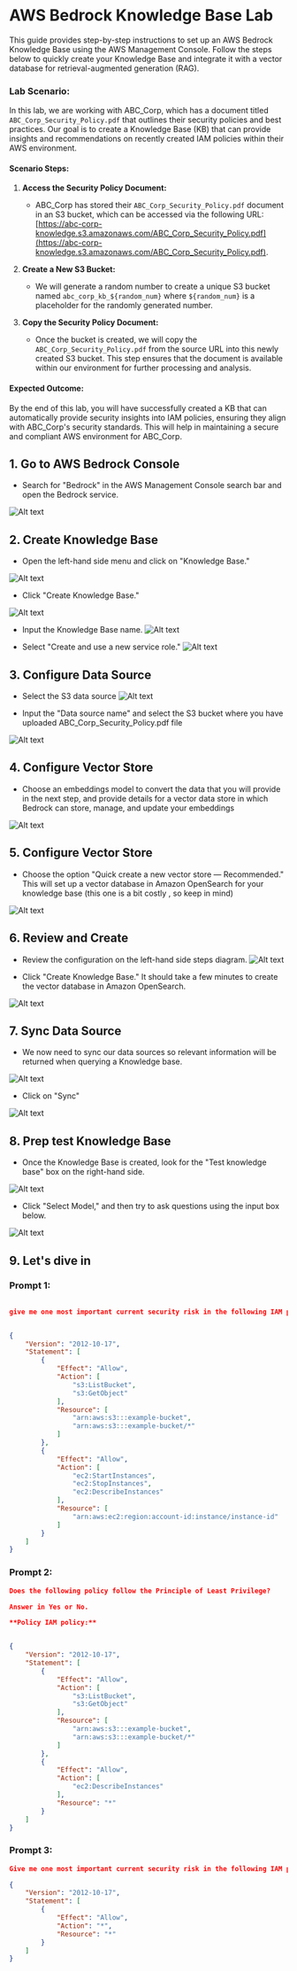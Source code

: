 
# AWS Bedrock Knowledge Base Lab

This guide provides step-by-step instructions to set up an AWS Bedrock Knowledge Base using the AWS Management Console. Follow the steps below to quickly create your Knowledge Base and integrate it with a vector database for retrieval-augmented generation (RAG).


### Lab Scenario:

In this lab, we are working with ABC_Corp, which has a document titled `ABC_Corp_Security_Policy.pdf` that outlines their security policies and best practices. Our goal is to create a Knowledge Base (KB) that can provide insights and recommendations on recently created IAM policies within their AWS environment.

#### Scenario Steps:

1. **Access the Security Policy Document:**
   - ABC_Corp has stored their `ABC_Corp_Security_Policy.pdf` document in an S3 bucket, which can be accessed via the following URL:
     [https://abc-corp-knowledge.s3.amazonaws.com/ABC_Corp_Security_Policy.pdf](https://abc-corp-knowledge.s3.amazonaws.com/ABC_Corp_Security_Policy.pdf).

2. **Create a New S3 Bucket:**
   - We will generate a random number to create a unique S3 bucket named `abc_corp_kb_${random_num}` where `${random_num}` is a placeholder for the randomly generated number.

3. **Copy the Security Policy Document:**
   - Once the bucket is created, we will copy the `ABC_Corp_Security_Policy.pdf` from the source URL into this newly created S3 bucket. This step ensures that the document is available within our environment for further processing and analysis.


#### Expected Outcome:
By the end of this lab, you will have successfully created a KB that can automatically provide security insights into IAM policies, ensuring they align with ABC_Corp's security standards. This will help in maintaining a secure and compliant AWS environment for ABC_Corp.


## 1. Go to AWS Bedrock Console
- Search for "Bedrock" in the AWS Management Console search bar and open the Bedrock service.

![Alt text](kb/images/amazon_bedrock.png)


## 2. Create Knowledge Base
- Open the left-hand side menu and click on "Knowledge Base."

![Alt text](kb/images/knowlege_base.png)


- Click "Create Knowledge Base."

![Alt text](kb/images/create_kb.webp)


- Input the Knowledge Base name.
![Alt text](kb/images/kb_name.webp)


- Select "Create and use a new service role."
![Alt text](kb/images/service_role.webp)



## 3. Configure Data Source

- Select the S3 data source
![Alt text](kb/images/data_source.png)




- Input the "Data source name" and select the S3 bucket where you have uploaded ABC_Corp_Security_Policy.pdf file

![Alt text](kb/images/data_source_details.webp)


## 4. Configure Vector Store
- Choose an embeddings model to convert the data that you will provide in the next step, and provide details for a vector data store in which Bedrock can store, manage, and update your embeddings

![Alt text](kb/images/select_embbeding_model.png)

## 5. Configure Vector Store
- Choose the option "Quick create a new vector store — Recommended." This will set up a vector database in Amazon OpenSearch for your knowledge base (this one is a bit costly , so keep in mind)

![Alt text](kb/images/vector_database.png)


## 6. Review and Create
- Review the configuration on the left-hand side steps diagram.
![Alt text](kb/images/review_and_create.png)

- Click "Create Knowledge Base." It should take a few minutes to create the vector database in Amazon OpenSearch.

![Alt text](kb/images/wait_till_completion.webp)


## 7. Sync Data Source
- We now need to sync our data sources so relevant information will be returned when querying a Knowledge base.


![Alt text](kb/images/sync_datasource.png)

- Click on "Sync"

![Alt text](kb/images/click_sync.png)


## 8. Prep test Knowledge Base
- Once the Knowledge Base is created, look for the "Test knowledge base" box on the right-hand side.


![Alt text](kb/images/test_knowlege.png)


- Click "Select Model," and then try to ask questions using the input box below.


![Alt text](kb/images/select_model.png)


## 9. Let's dive in 

### Prompt 1:

```json

give me one most important current security risk in the following IAM policy:


{
    "Version": "2012-10-17",
    "Statement": [
        {
            "Effect": "Allow",
            "Action": [
                "s3:ListBucket",
                "s3:GetObject"
            ],
            "Resource": [
                "arn:aws:s3:::example-bucket",
                "arn:aws:s3:::example-bucket/*"
            ]
        },
        {
            "Effect": "Allow",
            "Action": [
                "ec2:StartInstances",
                "ec2:StopInstances",
                "ec2:DescribeInstances"
            ],
            "Resource": [
                "arn:aws:ec2:region:account-id:instance/instance-id"
            ]
        }
    ]
}

```


### Prompt 2:

```json
Does the following policy follow the Principle of Least Privilege?

Answer in Yes or No.

**Policy IAM policy:**


{
    "Version": "2012-10-17",
    "Statement": [
        {
            "Effect": "Allow",
            "Action": [
                "s3:ListBucket",
                "s3:GetObject"
            ],
            "Resource": [
                "arn:aws:s3:::example-bucket",
                "arn:aws:s3:::example-bucket/*"
            ]
        },
        {
            "Effect": "Allow",
            "Action": [
                "ec2:DescribeInstances"
            ],
            "Resource": "*"
        }
    ]
}

```


### Prompt 3:

```json
Give me one most important current security risk in the following IAM policy:

{
    "Version": "2012-10-17",
    "Statement": [
        {
            "Effect": "Allow",
            "Action": "*",
            "Resource": "*"
        }
    ]
}

```



